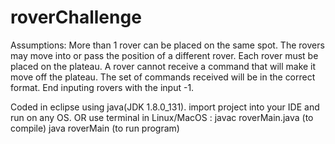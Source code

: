 # roverChallenge
Assumptions:
More than 1 rover can be placed on the same spot.
The rovers may move into or pass the position of a different rover.
Each rover must be placed on the plateau.
A rover cannot receive a command that will make it move off the plateau.
The set of commands received will be in the correct format.
End inputing rovers with the input -1.

Coded in eclipse using java(JDK 1.8.0_131).
import project into your IDE and run on any OS.
OR use terminal in Linux/MacOS :
javac roverMain.java (to compile)
java roverMain (to run program)
